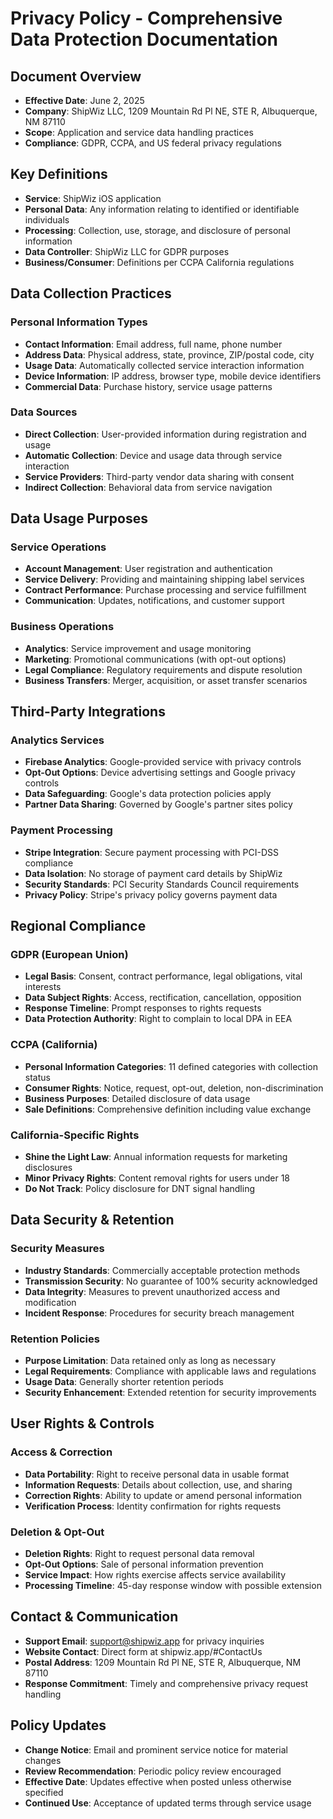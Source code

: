 # Privacy Policy - Comprehensive Data Protection Documentation

## Document Overview
- **Effective Date**: June 2, 2025
- **Company**: ShipWiz LLC, 1209 Mountain Rd Pl NE, STE R, Albuquerque, NM 87110
- **Scope**: Application and service data handling practices
- **Compliance**: GDPR, CCPA, and US federal privacy regulations

## Key Definitions
- **Service**: ShipWiz iOS application
- **Personal Data**: Any information relating to identified or identifiable individuals
- **Processing**: Collection, use, storage, and disclosure of personal information
- **Data Controller**: ShipWiz LLC for GDPR purposes
- **Business/Consumer**: Definitions per CCPA California regulations

## Data Collection Practices

### Personal Information Types
- **Contact Information**: Email address, full name, phone number
- **Address Data**: Physical address, state, province, ZIP/postal code, city
- **Usage Data**: Automatically collected service interaction information
- **Device Information**: IP address, browser type, mobile device identifiers
- **Commercial Data**: Purchase history, service usage patterns

### Data Sources
- **Direct Collection**: User-provided information during registration and usage
- **Automatic Collection**: Device and usage data through service interaction
- **Service Providers**: Third-party vendor data sharing with consent
- **Indirect Collection**: Behavioral data from service navigation

## Data Usage Purposes

### Service Operations
- **Account Management**: User registration and authentication
- **Service Delivery**: Providing and maintaining shipping label services
- **Contract Performance**: Purchase processing and service fulfillment
- **Communication**: Updates, notifications, and customer support

### Business Operations
- **Analytics**: Service improvement and usage monitoring
- **Marketing**: Promotional communications (with opt-out options)
- **Legal Compliance**: Regulatory requirements and dispute resolution
- **Business Transfers**: Merger, acquisition, or asset transfer scenarios

## Third-Party Integrations

### Analytics Services
- **Firebase Analytics**: Google-provided service with privacy controls
- **Opt-Out Options**: Device advertising settings and Google privacy controls
- **Data Safeguarding**: Google's data protection policies apply
- **Partner Data Sharing**: Governed by Google's partner sites policy

### Payment Processing
- **Stripe Integration**: Secure payment processing with PCI-DSS compliance
- **Data Isolation**: No storage of payment card details by ShipWiz
- **Security Standards**: PCI Security Standards Council requirements
- **Privacy Policy**: Stripe's privacy policy governs payment data

## Regional Compliance

### GDPR (European Union)
- **Legal Basis**: Consent, contract performance, legal obligations, vital interests
- **Data Subject Rights**: Access, rectification, cancellation, opposition
- **Response Timeline**: Prompt responses to rights requests
- **Data Protection Authority**: Right to complain to local DPA in EEA

### CCPA (California)
- **Personal Information Categories**: 11 defined categories with collection status
- **Consumer Rights**: Notice, request, opt-out, deletion, non-discrimination
- **Business Purposes**: Detailed disclosure of data usage
- **Sale Definitions**: Comprehensive definition including value exchange

### California-Specific Rights
- **Shine the Light Law**: Annual information requests for marketing disclosures
- **Minor Privacy Rights**: Content removal rights for users under 18
- **Do Not Track**: Policy disclosure for DNT signal handling

## Data Security & Retention

### Security Measures
- **Industry Standards**: Commercially acceptable protection methods
- **Transmission Security**: No guarantee of 100% security acknowledged
- **Data Integrity**: Measures to prevent unauthorized access and modification
- **Incident Response**: Procedures for security breach management

### Retention Policies
- **Purpose Limitation**: Data retained only as long as necessary
- **Legal Requirements**: Compliance with applicable laws and regulations
- **Usage Data**: Generally shorter retention periods
- **Security Enhancement**: Extended retention for security improvements

## User Rights & Controls

### Access & Correction
- **Data Portability**: Right to receive personal data in usable format
- **Information Requests**: Details about collection, use, and sharing
- **Correction Rights**: Ability to update or amend personal information
- **Verification Process**: Identity confirmation for rights requests

### Deletion & Opt-Out
- **Deletion Rights**: Right to request personal data removal
- **Opt-Out Options**: Sale of personal information prevention
- **Service Impact**: How rights exercise affects service availability
- **Processing Timeline**: 45-day response window with possible extension

## Contact & Communication
- **Support Email**: support@shipwiz.app for privacy inquiries
- **Website Contact**: Direct form at shipwiz.app/#ContactUs
- **Postal Address**: 1209 Mountain Rd Pl NE, STE R, Albuquerque, NM 87110
- **Response Commitment**: Timely and comprehensive privacy request handling

## Policy Updates
- **Change Notice**: Email and prominent service notice for material changes
- **Review Recommendation**: Periodic policy review encouraged
- **Effective Date**: Updates effective when posted unless otherwise specified
- **Continued Use**: Acceptance of updated terms through service usage